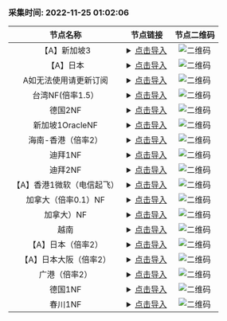 ### 采集时间: 2022-11-25 01:02:06 
| 节点名称 | 节点链接 | 节点二维码 |
| :---: | :---: | :---: |
| 【A】新加坡3 | <details><summary><a href="vmess://eyJob3N0IjoiIiwicGF0aCI6IiIsInRscyI6IiIsInZlcmlmeV9jZXJ0Ijp0cnVlLCJhZGQiOiJrcjEuc3VyZmh1Yi5uZXQiLCJwb3J0IjozNzUyMCwiYWlkIjoxLCJuZXQiOiJ0Y3AiLCJoZWFkZXJUeXBlIjoibm9uZSIsInNlcnZpY2VuYW1lIjoiIiwiZW5hYmxlX3h0bHMiOiIiLCJmbG93IjoieHRscy1ycHJ4LWRpcmVjdCIsInZ0eXBlIjoidm1lc3M6Ly8iLCJzbmkiOiIiLCJ2IjoiMiIsInR5cGUiOiJ2bWVzcyIsInBzIjoi5pil5bedIDEgfE5GIiwicmVtYXJrIjoi5pil5bedIDEgfE5GIiwiaWQiOiJmZmUyNDc1OS1mZDQxLTMzNGMtOTJhNC04OWZjYzQ3ZWY0OTMiLCJjbGFzcyI6Mn0=" title="【A】新加坡3">点击导入</a></summary>vmess://eyJob3N0IjoiIiwicGF0aCI6IiIsInRscyI6IiIsInZlcmlmeV9jZXJ0Ijp0cnVlLCJhZGQiOiJrcjEuc3VyZmh1Yi5uZXQiLCJwb3J0IjozNzUyMCwiYWlkIjoxLCJuZXQiOiJ0Y3AiLCJoZWFkZXJUeXBlIjoibm9uZSIsInNlcnZpY2VuYW1lIjoiIiwiZW5hYmxlX3h0bHMiOiIiLCJmbG93IjoieHRscy1ycHJ4LWRpcmVjdCIsInZ0eXBlIjoidm1lc3M6Ly8iLCJzbmkiOiIiLCJ2IjoiMiIsInR5cGUiOiJ2bWVzcyIsInBzIjoi5pil5bedIDEgfE5GIiwicmVtYXJrIjoi5pil5bedIDEgfE5GIiwiaWQiOiJmZmUyNDc1OS1mZDQxLTMzNGMtOTJhNC04OWZjYzQ3ZWY0OTMiLCJjbGFzcyI6Mn0=</details> | ![二维码](https://raw.iqiq.io/h7ml/okjiasu_action/main/package/okjiasu/free/2022-11-25/2022-11-25-01-01-28.png) |
| 【A】日本 | <details><summary><a href="vmess://eyJob3N0IjoiIiwicGF0aCI6IiIsInRscyI6IiIsInZlcmlmeV9jZXJ0Ijp0cnVlLCJhZGQiOiJrcjEuc3VyZmh1Yi5uZXQiLCJwb3J0IjozNzUyMCwiYWlkIjoxLCJuZXQiOiJ0Y3AiLCJoZWFkZXJUeXBlIjoibm9uZSIsInNlcnZpY2VuYW1lIjoiIiwiZW5hYmxlX3h0bHMiOiIiLCJmbG93IjoieHRscy1ycHJ4LWRpcmVjdCIsInZ0eXBlIjoidm1lc3M6Ly8iLCJzbmkiOiIiLCJ2IjoiMiIsInR5cGUiOiJ2bWVzcyIsInBzIjoi5pil5bedIDEgfE5GIiwicmVtYXJrIjoi5pil5bedIDEgfE5GIiwiaWQiOiJmZmUyNDc1OS1mZDQxLTMzNGMtOTJhNC04OWZjYzQ3ZWY0OTMiLCJjbGFzcyI6Mn0=" title="【A】日本">点击导入</a></summary>vmess://eyJob3N0IjoiIiwicGF0aCI6IiIsInRscyI6IiIsInZlcmlmeV9jZXJ0Ijp0cnVlLCJhZGQiOiJrcjEuc3VyZmh1Yi5uZXQiLCJwb3J0IjozNzUyMCwiYWlkIjoxLCJuZXQiOiJ0Y3AiLCJoZWFkZXJUeXBlIjoibm9uZSIsInNlcnZpY2VuYW1lIjoiIiwiZW5hYmxlX3h0bHMiOiIiLCJmbG93IjoieHRscy1ycHJ4LWRpcmVjdCIsInZ0eXBlIjoidm1lc3M6Ly8iLCJzbmkiOiIiLCJ2IjoiMiIsInR5cGUiOiJ2bWVzcyIsInBzIjoi5pil5bedIDEgfE5GIiwicmVtYXJrIjoi5pil5bedIDEgfE5GIiwiaWQiOiJmZmUyNDc1OS1mZDQxLTMzNGMtOTJhNC04OWZjYzQ3ZWY0OTMiLCJjbGFzcyI6Mn0=</details> | ![二维码](https://raw.iqiq.io/h7ml/okjiasu_action/main/package/okjiasu/free/2022-11-25/2022-11-25-01-01-29.png) |
| A如无法使用请更新订阅 | <details><summary><a href="vmess://eyJob3N0IjoiIiwicGF0aCI6IiIsInRscyI6IiIsInZlcmlmeV9jZXJ0Ijp0cnVlLCJhZGQiOiJrcjEuc3VyZmh1Yi5uZXQiLCJwb3J0IjozNzUyMCwiYWlkIjoxLCJuZXQiOiJ0Y3AiLCJoZWFkZXJUeXBlIjoibm9uZSIsInNlcnZpY2VuYW1lIjoiIiwiZW5hYmxlX3h0bHMiOiIiLCJmbG93IjoieHRscy1ycHJ4LWRpcmVjdCIsInZ0eXBlIjoidm1lc3M6Ly8iLCJzbmkiOiIiLCJ2IjoiMiIsInR5cGUiOiJ2bWVzcyIsInBzIjoi5pil5bedIDEgfE5GIiwicmVtYXJrIjoi5pil5bedIDEgfE5GIiwiaWQiOiJmZmUyNDc1OS1mZDQxLTMzNGMtOTJhNC04OWZjYzQ3ZWY0OTMiLCJjbGFzcyI6Mn0=" title="A如无法使用请更新订阅">点击导入</a></summary>vmess://eyJob3N0IjoiIiwicGF0aCI6IiIsInRscyI6IiIsInZlcmlmeV9jZXJ0Ijp0cnVlLCJhZGQiOiJrcjEuc3VyZmh1Yi5uZXQiLCJwb3J0IjozNzUyMCwiYWlkIjoxLCJuZXQiOiJ0Y3AiLCJoZWFkZXJUeXBlIjoibm9uZSIsInNlcnZpY2VuYW1lIjoiIiwiZW5hYmxlX3h0bHMiOiIiLCJmbG93IjoieHRscy1ycHJ4LWRpcmVjdCIsInZ0eXBlIjoidm1lc3M6Ly8iLCJzbmkiOiIiLCJ2IjoiMiIsInR5cGUiOiJ2bWVzcyIsInBzIjoi5pil5bedIDEgfE5GIiwicmVtYXJrIjoi5pil5bedIDEgfE5GIiwiaWQiOiJmZmUyNDc1OS1mZDQxLTMzNGMtOTJhNC04OWZjYzQ3ZWY0OTMiLCJjbGFzcyI6Mn0=</details> | ![二维码](https://raw.iqiq.io/h7ml/okjiasu_action/main/package/okjiasu/free/2022-11-25/2022-11-25-01-01-30.png) |
| 台湾NF(倍率1.5） | <details><summary><a href="vmess://eyJob3N0IjoiIiwicGF0aCI6IiIsInRscyI6IiIsInZlcmlmeV9jZXJ0Ijp0cnVlLCJhZGQiOiJrcjEuc3VyZmh1Yi5uZXQiLCJwb3J0IjozNzUyMCwiYWlkIjoxLCJuZXQiOiJ0Y3AiLCJoZWFkZXJUeXBlIjoibm9uZSIsInNlcnZpY2VuYW1lIjoiIiwiZW5hYmxlX3h0bHMiOiIiLCJmbG93IjoieHRscy1ycHJ4LWRpcmVjdCIsInZ0eXBlIjoidm1lc3M6Ly8iLCJzbmkiOiIiLCJ2IjoiMiIsInR5cGUiOiJ2bWVzcyIsInBzIjoi5pil5bedIDEgfE5GIiwicmVtYXJrIjoi5pil5bedIDEgfE5GIiwiaWQiOiJmZmUyNDc1OS1mZDQxLTMzNGMtOTJhNC04OWZjYzQ3ZWY0OTMiLCJjbGFzcyI6Mn0=" title="台湾NF(倍率1.5）">点击导入</a></summary>vmess://eyJob3N0IjoiIiwicGF0aCI6IiIsInRscyI6IiIsInZlcmlmeV9jZXJ0Ijp0cnVlLCJhZGQiOiJrcjEuc3VyZmh1Yi5uZXQiLCJwb3J0IjozNzUyMCwiYWlkIjoxLCJuZXQiOiJ0Y3AiLCJoZWFkZXJUeXBlIjoibm9uZSIsInNlcnZpY2VuYW1lIjoiIiwiZW5hYmxlX3h0bHMiOiIiLCJmbG93IjoieHRscy1ycHJ4LWRpcmVjdCIsInZ0eXBlIjoidm1lc3M6Ly8iLCJzbmkiOiIiLCJ2IjoiMiIsInR5cGUiOiJ2bWVzcyIsInBzIjoi5pil5bedIDEgfE5GIiwicmVtYXJrIjoi5pil5bedIDEgfE5GIiwiaWQiOiJmZmUyNDc1OS1mZDQxLTMzNGMtOTJhNC04OWZjYzQ3ZWY0OTMiLCJjbGFzcyI6Mn0=</details> | ![二维码](https://raw.iqiq.io/h7ml/okjiasu_action/main/package/okjiasu/free/2022-11-25/2022-11-25-01-01-31.png) |
| 德国2NF | <details><summary><a href="vmess://eyJob3N0IjoiIiwicGF0aCI6IiIsInRscyI6IiIsInZlcmlmeV9jZXJ0Ijp0cnVlLCJhZGQiOiJrcjEuc3VyZmh1Yi5uZXQiLCJwb3J0IjozNzUyMCwiYWlkIjoxLCJuZXQiOiJ0Y3AiLCJoZWFkZXJUeXBlIjoibm9uZSIsInNlcnZpY2VuYW1lIjoiIiwiZW5hYmxlX3h0bHMiOiIiLCJmbG93IjoieHRscy1ycHJ4LWRpcmVjdCIsInZ0eXBlIjoidm1lc3M6Ly8iLCJzbmkiOiIiLCJ2IjoiMiIsInR5cGUiOiJ2bWVzcyIsInBzIjoi5pil5bedIDEgfE5GIiwicmVtYXJrIjoi5pil5bedIDEgfE5GIiwiaWQiOiJmZmUyNDc1OS1mZDQxLTMzNGMtOTJhNC04OWZjYzQ3ZWY0OTMiLCJjbGFzcyI6Mn0=" title="德国2NF">点击导入</a></summary>vmess://eyJob3N0IjoiIiwicGF0aCI6IiIsInRscyI6IiIsInZlcmlmeV9jZXJ0Ijp0cnVlLCJhZGQiOiJrcjEuc3VyZmh1Yi5uZXQiLCJwb3J0IjozNzUyMCwiYWlkIjoxLCJuZXQiOiJ0Y3AiLCJoZWFkZXJUeXBlIjoibm9uZSIsInNlcnZpY2VuYW1lIjoiIiwiZW5hYmxlX3h0bHMiOiIiLCJmbG93IjoieHRscy1ycHJ4LWRpcmVjdCIsInZ0eXBlIjoidm1lc3M6Ly8iLCJzbmkiOiIiLCJ2IjoiMiIsInR5cGUiOiJ2bWVzcyIsInBzIjoi5pil5bedIDEgfE5GIiwicmVtYXJrIjoi5pil5bedIDEgfE5GIiwiaWQiOiJmZmUyNDc1OS1mZDQxLTMzNGMtOTJhNC04OWZjYzQ3ZWY0OTMiLCJjbGFzcyI6Mn0=</details> | ![二维码](https://raw.iqiq.io/h7ml/okjiasu_action/main/package/okjiasu/free/2022-11-25/2022-11-25-01-01-32.png) |
| 新加坡1OracleNF | <details><summary><a href="vmess://eyJob3N0IjoiIiwicGF0aCI6IiIsInRscyI6IiIsInZlcmlmeV9jZXJ0Ijp0cnVlLCJhZGQiOiJrcjEuc3VyZmh1Yi5uZXQiLCJwb3J0IjozNzUyMCwiYWlkIjoxLCJuZXQiOiJ0Y3AiLCJoZWFkZXJUeXBlIjoibm9uZSIsInNlcnZpY2VuYW1lIjoiIiwiZW5hYmxlX3h0bHMiOiIiLCJmbG93IjoieHRscy1ycHJ4LWRpcmVjdCIsInZ0eXBlIjoidm1lc3M6Ly8iLCJzbmkiOiIiLCJ2IjoiMiIsInR5cGUiOiJ2bWVzcyIsInBzIjoi5pil5bedIDEgfE5GIiwicmVtYXJrIjoi5pil5bedIDEgfE5GIiwiaWQiOiJmZmUyNDc1OS1mZDQxLTMzNGMtOTJhNC04OWZjYzQ3ZWY0OTMiLCJjbGFzcyI6Mn0=" title="新加坡1OracleNF">点击导入</a></summary>vmess://eyJob3N0IjoiIiwicGF0aCI6IiIsInRscyI6IiIsInZlcmlmeV9jZXJ0Ijp0cnVlLCJhZGQiOiJrcjEuc3VyZmh1Yi5uZXQiLCJwb3J0IjozNzUyMCwiYWlkIjoxLCJuZXQiOiJ0Y3AiLCJoZWFkZXJUeXBlIjoibm9uZSIsInNlcnZpY2VuYW1lIjoiIiwiZW5hYmxlX3h0bHMiOiIiLCJmbG93IjoieHRscy1ycHJ4LWRpcmVjdCIsInZ0eXBlIjoidm1lc3M6Ly8iLCJzbmkiOiIiLCJ2IjoiMiIsInR5cGUiOiJ2bWVzcyIsInBzIjoi5pil5bedIDEgfE5GIiwicmVtYXJrIjoi5pil5bedIDEgfE5GIiwiaWQiOiJmZmUyNDc1OS1mZDQxLTMzNGMtOTJhNC04OWZjYzQ3ZWY0OTMiLCJjbGFzcyI6Mn0=</details> | ![二维码](https://raw.iqiq.io/h7ml/okjiasu_action/main/package/okjiasu/free/2022-11-25/2022-11-25-01-01-34.png) |
| 海南-香港（倍率2） | <details><summary><a href="vmess://eyJob3N0IjoiIiwicGF0aCI6IiIsInRscyI6IiIsInZlcmlmeV9jZXJ0Ijp0cnVlLCJhZGQiOiJrcjEuc3VyZmh1Yi5uZXQiLCJwb3J0IjozNzUyMCwiYWlkIjoxLCJuZXQiOiJ0Y3AiLCJoZWFkZXJUeXBlIjoibm9uZSIsInNlcnZpY2VuYW1lIjoiIiwiZW5hYmxlX3h0bHMiOiIiLCJmbG93IjoieHRscy1ycHJ4LWRpcmVjdCIsInZ0eXBlIjoidm1lc3M6Ly8iLCJzbmkiOiIiLCJ2IjoiMiIsInR5cGUiOiJ2bWVzcyIsInBzIjoi5pil5bedIDEgfE5GIiwicmVtYXJrIjoi5pil5bedIDEgfE5GIiwiaWQiOiJmZmUyNDc1OS1mZDQxLTMzNGMtOTJhNC04OWZjYzQ3ZWY0OTMiLCJjbGFzcyI6Mn0=" title="海南-香港（倍率2）">点击导入</a></summary>vmess://eyJob3N0IjoiIiwicGF0aCI6IiIsInRscyI6IiIsInZlcmlmeV9jZXJ0Ijp0cnVlLCJhZGQiOiJrcjEuc3VyZmh1Yi5uZXQiLCJwb3J0IjozNzUyMCwiYWlkIjoxLCJuZXQiOiJ0Y3AiLCJoZWFkZXJUeXBlIjoibm9uZSIsInNlcnZpY2VuYW1lIjoiIiwiZW5hYmxlX3h0bHMiOiIiLCJmbG93IjoieHRscy1ycHJ4LWRpcmVjdCIsInZ0eXBlIjoidm1lc3M6Ly8iLCJzbmkiOiIiLCJ2IjoiMiIsInR5cGUiOiJ2bWVzcyIsInBzIjoi5pil5bedIDEgfE5GIiwicmVtYXJrIjoi5pil5bedIDEgfE5GIiwiaWQiOiJmZmUyNDc1OS1mZDQxLTMzNGMtOTJhNC04OWZjYzQ3ZWY0OTMiLCJjbGFzcyI6Mn0=</details> | ![二维码](https://raw.iqiq.io/h7ml/okjiasu_action/main/package/okjiasu/free/2022-11-25/2022-11-25-01-01-35.png) |
| 迪拜1NF | <details><summary><a href="vmess://eyJob3N0IjoiIiwicGF0aCI6IiIsInRscyI6IiIsInZlcmlmeV9jZXJ0Ijp0cnVlLCJhZGQiOiJrcjEuc3VyZmh1Yi5uZXQiLCJwb3J0IjozNzUyMCwiYWlkIjoxLCJuZXQiOiJ0Y3AiLCJoZWFkZXJUeXBlIjoibm9uZSIsInNlcnZpY2VuYW1lIjoiIiwiZW5hYmxlX3h0bHMiOiIiLCJmbG93IjoieHRscy1ycHJ4LWRpcmVjdCIsInZ0eXBlIjoidm1lc3M6Ly8iLCJzbmkiOiIiLCJ2IjoiMiIsInR5cGUiOiJ2bWVzcyIsInBzIjoi5pil5bedIDEgfE5GIiwicmVtYXJrIjoi5pil5bedIDEgfE5GIiwiaWQiOiJmZmUyNDc1OS1mZDQxLTMzNGMtOTJhNC04OWZjYzQ3ZWY0OTMiLCJjbGFzcyI6Mn0=" title="迪拜1NF">点击导入</a></summary>vmess://eyJob3N0IjoiIiwicGF0aCI6IiIsInRscyI6IiIsInZlcmlmeV9jZXJ0Ijp0cnVlLCJhZGQiOiJrcjEuc3VyZmh1Yi5uZXQiLCJwb3J0IjozNzUyMCwiYWlkIjoxLCJuZXQiOiJ0Y3AiLCJoZWFkZXJUeXBlIjoibm9uZSIsInNlcnZpY2VuYW1lIjoiIiwiZW5hYmxlX3h0bHMiOiIiLCJmbG93IjoieHRscy1ycHJ4LWRpcmVjdCIsInZ0eXBlIjoidm1lc3M6Ly8iLCJzbmkiOiIiLCJ2IjoiMiIsInR5cGUiOiJ2bWVzcyIsInBzIjoi5pil5bedIDEgfE5GIiwicmVtYXJrIjoi5pil5bedIDEgfE5GIiwiaWQiOiJmZmUyNDc1OS1mZDQxLTMzNGMtOTJhNC04OWZjYzQ3ZWY0OTMiLCJjbGFzcyI6Mn0=</details> | ![二维码](https://raw.iqiq.io/h7ml/okjiasu_action/main/package/okjiasu/free/2022-11-25/2022-11-25-01-01-36.png) |
| 迪拜2NF | <details><summary><a href="vmess://eyJob3N0IjoiIiwicGF0aCI6IiIsInRscyI6IiIsInZlcmlmeV9jZXJ0Ijp0cnVlLCJhZGQiOiJrcjEuc3VyZmh1Yi5uZXQiLCJwb3J0IjozNzUyMCwiYWlkIjoxLCJuZXQiOiJ0Y3AiLCJoZWFkZXJUeXBlIjoibm9uZSIsInNlcnZpY2VuYW1lIjoiIiwiZW5hYmxlX3h0bHMiOiIiLCJmbG93IjoieHRscy1ycHJ4LWRpcmVjdCIsInZ0eXBlIjoidm1lc3M6Ly8iLCJzbmkiOiIiLCJ2IjoiMiIsInR5cGUiOiJ2bWVzcyIsInBzIjoi5pil5bedIDEgfE5GIiwicmVtYXJrIjoi5pil5bedIDEgfE5GIiwiaWQiOiJmZmUyNDc1OS1mZDQxLTMzNGMtOTJhNC04OWZjYzQ3ZWY0OTMiLCJjbGFzcyI6Mn0=" title="迪拜2NF">点击导入</a></summary>vmess://eyJob3N0IjoiIiwicGF0aCI6IiIsInRscyI6IiIsInZlcmlmeV9jZXJ0Ijp0cnVlLCJhZGQiOiJrcjEuc3VyZmh1Yi5uZXQiLCJwb3J0IjozNzUyMCwiYWlkIjoxLCJuZXQiOiJ0Y3AiLCJoZWFkZXJUeXBlIjoibm9uZSIsInNlcnZpY2VuYW1lIjoiIiwiZW5hYmxlX3h0bHMiOiIiLCJmbG93IjoieHRscy1ycHJ4LWRpcmVjdCIsInZ0eXBlIjoidm1lc3M6Ly8iLCJzbmkiOiIiLCJ2IjoiMiIsInR5cGUiOiJ2bWVzcyIsInBzIjoi5pil5bedIDEgfE5GIiwicmVtYXJrIjoi5pil5bedIDEgfE5GIiwiaWQiOiJmZmUyNDc1OS1mZDQxLTMzNGMtOTJhNC04OWZjYzQ3ZWY0OTMiLCJjbGFzcyI6Mn0=</details> | ![二维码](https://raw.iqiq.io/h7ml/okjiasu_action/main/package/okjiasu/free/2022-11-25/2022-11-25-01-01-37.png) |
| 【A】香港1微软（电信起飞） | <details><summary><a href="vmess://eyJob3N0IjoiIiwicGF0aCI6IiIsInRscyI6IiIsInZlcmlmeV9jZXJ0Ijp0cnVlLCJhZGQiOiJrcjEuc3VyZmh1Yi5uZXQiLCJwb3J0IjozNzUyMCwiYWlkIjoxLCJuZXQiOiJ0Y3AiLCJoZWFkZXJUeXBlIjoibm9uZSIsInNlcnZpY2VuYW1lIjoiIiwiZW5hYmxlX3h0bHMiOiIiLCJmbG93IjoieHRscy1ycHJ4LWRpcmVjdCIsInZ0eXBlIjoidm1lc3M6Ly8iLCJzbmkiOiIiLCJ2IjoiMiIsInR5cGUiOiJ2bWVzcyIsInBzIjoi5pil5bedIDEgfE5GIiwicmVtYXJrIjoi5pil5bedIDEgfE5GIiwiaWQiOiJmZmUyNDc1OS1mZDQxLTMzNGMtOTJhNC04OWZjYzQ3ZWY0OTMiLCJjbGFzcyI6Mn0=" title="【A】香港1微软（电信起飞）">点击导入</a></summary>vmess://eyJob3N0IjoiIiwicGF0aCI6IiIsInRscyI6IiIsInZlcmlmeV9jZXJ0Ijp0cnVlLCJhZGQiOiJrcjEuc3VyZmh1Yi5uZXQiLCJwb3J0IjozNzUyMCwiYWlkIjoxLCJuZXQiOiJ0Y3AiLCJoZWFkZXJUeXBlIjoibm9uZSIsInNlcnZpY2VuYW1lIjoiIiwiZW5hYmxlX3h0bHMiOiIiLCJmbG93IjoieHRscy1ycHJ4LWRpcmVjdCIsInZ0eXBlIjoidm1lc3M6Ly8iLCJzbmkiOiIiLCJ2IjoiMiIsInR5cGUiOiJ2bWVzcyIsInBzIjoi5pil5bedIDEgfE5GIiwicmVtYXJrIjoi5pil5bedIDEgfE5GIiwiaWQiOiJmZmUyNDc1OS1mZDQxLTMzNGMtOTJhNC04OWZjYzQ3ZWY0OTMiLCJjbGFzcyI6Mn0=</details> | ![二维码](https://raw.iqiq.io/h7ml/okjiasu_action/main/package/okjiasu/free/2022-11-25/2022-11-25-01-01-38.png) |
| 加拿大（倍率0.1）NF | <details><summary><a href="vmess://eyJob3N0IjoiIiwicGF0aCI6IiIsInRscyI6IiIsInZlcmlmeV9jZXJ0Ijp0cnVlLCJhZGQiOiJrcjEuc3VyZmh1Yi5uZXQiLCJwb3J0IjozNzUyMCwiYWlkIjoxLCJuZXQiOiJ0Y3AiLCJoZWFkZXJUeXBlIjoibm9uZSIsInNlcnZpY2VuYW1lIjoiIiwiZW5hYmxlX3h0bHMiOiIiLCJmbG93IjoieHRscy1ycHJ4LWRpcmVjdCIsInZ0eXBlIjoidm1lc3M6Ly8iLCJzbmkiOiIiLCJ2IjoiMiIsInR5cGUiOiJ2bWVzcyIsInBzIjoi5pil5bedIDEgfE5GIiwicmVtYXJrIjoi5pil5bedIDEgfE5GIiwiaWQiOiJmZmUyNDc1OS1mZDQxLTMzNGMtOTJhNC04OWZjYzQ3ZWY0OTMiLCJjbGFzcyI6Mn0=" title="加拿大（倍率0.1）NF">点击导入</a></summary>vmess://eyJob3N0IjoiIiwicGF0aCI6IiIsInRscyI6IiIsInZlcmlmeV9jZXJ0Ijp0cnVlLCJhZGQiOiJrcjEuc3VyZmh1Yi5uZXQiLCJwb3J0IjozNzUyMCwiYWlkIjoxLCJuZXQiOiJ0Y3AiLCJoZWFkZXJUeXBlIjoibm9uZSIsInNlcnZpY2VuYW1lIjoiIiwiZW5hYmxlX3h0bHMiOiIiLCJmbG93IjoieHRscy1ycHJ4LWRpcmVjdCIsInZ0eXBlIjoidm1lc3M6Ly8iLCJzbmkiOiIiLCJ2IjoiMiIsInR5cGUiOiJ2bWVzcyIsInBzIjoi5pil5bedIDEgfE5GIiwicmVtYXJrIjoi5pil5bedIDEgfE5GIiwiaWQiOiJmZmUyNDc1OS1mZDQxLTMzNGMtOTJhNC04OWZjYzQ3ZWY0OTMiLCJjbGFzcyI6Mn0=</details> | ![二维码](https://raw.iqiq.io/h7ml/okjiasu_action/main/package/okjiasu/free/2022-11-25/2022-11-25-01-01-40.png) |
| 加拿大）NF | <details><summary><a href="vmess://eyJob3N0IjoiIiwicGF0aCI6IiIsInRscyI6IiIsInZlcmlmeV9jZXJ0Ijp0cnVlLCJhZGQiOiJrcjEuc3VyZmh1Yi5uZXQiLCJwb3J0IjozNzUyMCwiYWlkIjoxLCJuZXQiOiJ0Y3AiLCJoZWFkZXJUeXBlIjoibm9uZSIsInNlcnZpY2VuYW1lIjoiIiwiZW5hYmxlX3h0bHMiOiIiLCJmbG93IjoieHRscy1ycHJ4LWRpcmVjdCIsInZ0eXBlIjoidm1lc3M6Ly8iLCJzbmkiOiIiLCJ2IjoiMiIsInR5cGUiOiJ2bWVzcyIsInBzIjoi5pil5bedIDEgfE5GIiwicmVtYXJrIjoi5pil5bedIDEgfE5GIiwiaWQiOiJmZmUyNDc1OS1mZDQxLTMzNGMtOTJhNC04OWZjYzQ3ZWY0OTMiLCJjbGFzcyI6Mn0=" title="加拿大）NF">点击导入</a></summary>vmess://eyJob3N0IjoiIiwicGF0aCI6IiIsInRscyI6IiIsInZlcmlmeV9jZXJ0Ijp0cnVlLCJhZGQiOiJrcjEuc3VyZmh1Yi5uZXQiLCJwb3J0IjozNzUyMCwiYWlkIjoxLCJuZXQiOiJ0Y3AiLCJoZWFkZXJUeXBlIjoibm9uZSIsInNlcnZpY2VuYW1lIjoiIiwiZW5hYmxlX3h0bHMiOiIiLCJmbG93IjoieHRscy1ycHJ4LWRpcmVjdCIsInZ0eXBlIjoidm1lc3M6Ly8iLCJzbmkiOiIiLCJ2IjoiMiIsInR5cGUiOiJ2bWVzcyIsInBzIjoi5pil5bedIDEgfE5GIiwicmVtYXJrIjoi5pil5bedIDEgfE5GIiwiaWQiOiJmZmUyNDc1OS1mZDQxLTMzNGMtOTJhNC04OWZjYzQ3ZWY0OTMiLCJjbGFzcyI6Mn0=</details> | ![二维码](https://raw.iqiq.io/h7ml/okjiasu_action/main/package/okjiasu/free/2022-11-25/2022-11-25-01-01-41.png) |
| 越南 | <details><summary><a href="vmess://eyJob3N0IjoiIiwicGF0aCI6IiIsInRscyI6IiIsInZlcmlmeV9jZXJ0Ijp0cnVlLCJhZGQiOiJrcjEuc3VyZmh1Yi5uZXQiLCJwb3J0IjozNzUyMCwiYWlkIjoxLCJuZXQiOiJ0Y3AiLCJoZWFkZXJUeXBlIjoibm9uZSIsInNlcnZpY2VuYW1lIjoiIiwiZW5hYmxlX3h0bHMiOiIiLCJmbG93IjoieHRscy1ycHJ4LWRpcmVjdCIsInZ0eXBlIjoidm1lc3M6Ly8iLCJzbmkiOiIiLCJ2IjoiMiIsInR5cGUiOiJ2bWVzcyIsInBzIjoi5pil5bedIDEgfE5GIiwicmVtYXJrIjoi5pil5bedIDEgfE5GIiwiaWQiOiJmZmUyNDc1OS1mZDQxLTMzNGMtOTJhNC04OWZjYzQ3ZWY0OTMiLCJjbGFzcyI6Mn0=" title="越南">点击导入</a></summary>vmess://eyJob3N0IjoiIiwicGF0aCI6IiIsInRscyI6IiIsInZlcmlmeV9jZXJ0Ijp0cnVlLCJhZGQiOiJrcjEuc3VyZmh1Yi5uZXQiLCJwb3J0IjozNzUyMCwiYWlkIjoxLCJuZXQiOiJ0Y3AiLCJoZWFkZXJUeXBlIjoibm9uZSIsInNlcnZpY2VuYW1lIjoiIiwiZW5hYmxlX3h0bHMiOiIiLCJmbG93IjoieHRscy1ycHJ4LWRpcmVjdCIsInZ0eXBlIjoidm1lc3M6Ly8iLCJzbmkiOiIiLCJ2IjoiMiIsInR5cGUiOiJ2bWVzcyIsInBzIjoi5pil5bedIDEgfE5GIiwicmVtYXJrIjoi5pil5bedIDEgfE5GIiwiaWQiOiJmZmUyNDc1OS1mZDQxLTMzNGMtOTJhNC04OWZjYzQ3ZWY0OTMiLCJjbGFzcyI6Mn0=</details> | ![二维码](https://raw.iqiq.io/h7ml/okjiasu_action/main/package/okjiasu/free/2022-11-25/2022-11-25-01-01-42.png) |
| 【A】日本（倍率2） | <details><summary><a href="vmess://eyJob3N0IjoiIiwicGF0aCI6IiIsInRscyI6IiIsInZlcmlmeV9jZXJ0Ijp0cnVlLCJhZGQiOiJrcjEuc3VyZmh1Yi5uZXQiLCJwb3J0IjozNzUyMCwiYWlkIjoxLCJuZXQiOiJ0Y3AiLCJoZWFkZXJUeXBlIjoibm9uZSIsInNlcnZpY2VuYW1lIjoiIiwiZW5hYmxlX3h0bHMiOiIiLCJmbG93IjoieHRscy1ycHJ4LWRpcmVjdCIsInZ0eXBlIjoidm1lc3M6Ly8iLCJzbmkiOiIiLCJ2IjoiMiIsInR5cGUiOiJ2bWVzcyIsInBzIjoi5pil5bedIDEgfE5GIiwicmVtYXJrIjoi5pil5bedIDEgfE5GIiwiaWQiOiJmZmUyNDc1OS1mZDQxLTMzNGMtOTJhNC04OWZjYzQ3ZWY0OTMiLCJjbGFzcyI6Mn0=" title="【A】日本（倍率2）">点击导入</a></summary>vmess://eyJob3N0IjoiIiwicGF0aCI6IiIsInRscyI6IiIsInZlcmlmeV9jZXJ0Ijp0cnVlLCJhZGQiOiJrcjEuc3VyZmh1Yi5uZXQiLCJwb3J0IjozNzUyMCwiYWlkIjoxLCJuZXQiOiJ0Y3AiLCJoZWFkZXJUeXBlIjoibm9uZSIsInNlcnZpY2VuYW1lIjoiIiwiZW5hYmxlX3h0bHMiOiIiLCJmbG93IjoieHRscy1ycHJ4LWRpcmVjdCIsInZ0eXBlIjoidm1lc3M6Ly8iLCJzbmkiOiIiLCJ2IjoiMiIsInR5cGUiOiJ2bWVzcyIsInBzIjoi5pil5bedIDEgfE5GIiwicmVtYXJrIjoi5pil5bedIDEgfE5GIiwiaWQiOiJmZmUyNDc1OS1mZDQxLTMzNGMtOTJhNC04OWZjYzQ3ZWY0OTMiLCJjbGFzcyI6Mn0=</details> | ![二维码](https://raw.iqiq.io/h7ml/okjiasu_action/main/package/okjiasu/free/2022-11-25/2022-11-25-01-01-43.png) |
| 【A】日本大阪（倍率2） | <details><summary><a href="vmess://eyJob3N0IjoiIiwicGF0aCI6IiIsInRscyI6IiIsInZlcmlmeV9jZXJ0Ijp0cnVlLCJhZGQiOiJrcjEuc3VyZmh1Yi5uZXQiLCJwb3J0IjozNzUyMCwiYWlkIjoxLCJuZXQiOiJ0Y3AiLCJoZWFkZXJUeXBlIjoibm9uZSIsInNlcnZpY2VuYW1lIjoiIiwiZW5hYmxlX3h0bHMiOiIiLCJmbG93IjoieHRscy1ycHJ4LWRpcmVjdCIsInZ0eXBlIjoidm1lc3M6Ly8iLCJzbmkiOiIiLCJ2IjoiMiIsInR5cGUiOiJ2bWVzcyIsInBzIjoi5pil5bedIDEgfE5GIiwicmVtYXJrIjoi5pil5bedIDEgfE5GIiwiaWQiOiJmZmUyNDc1OS1mZDQxLTMzNGMtOTJhNC04OWZjYzQ3ZWY0OTMiLCJjbGFzcyI6Mn0=" title="【A】日本大阪（倍率2）">点击导入</a></summary>vmess://eyJob3N0IjoiIiwicGF0aCI6IiIsInRscyI6IiIsInZlcmlmeV9jZXJ0Ijp0cnVlLCJhZGQiOiJrcjEuc3VyZmh1Yi5uZXQiLCJwb3J0IjozNzUyMCwiYWlkIjoxLCJuZXQiOiJ0Y3AiLCJoZWFkZXJUeXBlIjoibm9uZSIsInNlcnZpY2VuYW1lIjoiIiwiZW5hYmxlX3h0bHMiOiIiLCJmbG93IjoieHRscy1ycHJ4LWRpcmVjdCIsInZ0eXBlIjoidm1lc3M6Ly8iLCJzbmkiOiIiLCJ2IjoiMiIsInR5cGUiOiJ2bWVzcyIsInBzIjoi5pil5bedIDEgfE5GIiwicmVtYXJrIjoi5pil5bedIDEgfE5GIiwiaWQiOiJmZmUyNDc1OS1mZDQxLTMzNGMtOTJhNC04OWZjYzQ3ZWY0OTMiLCJjbGFzcyI6Mn0=</details> | ![二维码](https://raw.iqiq.io/h7ml/okjiasu_action/main/package/okjiasu/free/2022-11-25/2022-11-25-01-01-44.png) |
| 广港（倍率2） | <details><summary><a href="vmess://eyJob3N0IjoiIiwicGF0aCI6IiIsInRscyI6IiIsInZlcmlmeV9jZXJ0Ijp0cnVlLCJhZGQiOiJrcjEuc3VyZmh1Yi5uZXQiLCJwb3J0IjozNzUyMCwiYWlkIjoxLCJuZXQiOiJ0Y3AiLCJoZWFkZXJUeXBlIjoibm9uZSIsInNlcnZpY2VuYW1lIjoiIiwiZW5hYmxlX3h0bHMiOiIiLCJmbG93IjoieHRscy1ycHJ4LWRpcmVjdCIsInZ0eXBlIjoidm1lc3M6Ly8iLCJzbmkiOiIiLCJ2IjoiMiIsInR5cGUiOiJ2bWVzcyIsInBzIjoi5pil5bedIDEgfE5GIiwicmVtYXJrIjoi5pil5bedIDEgfE5GIiwiaWQiOiJmZmUyNDc1OS1mZDQxLTMzNGMtOTJhNC04OWZjYzQ3ZWY0OTMiLCJjbGFzcyI6Mn0=" title="广港（倍率2）">点击导入</a></summary>vmess://eyJob3N0IjoiIiwicGF0aCI6IiIsInRscyI6IiIsInZlcmlmeV9jZXJ0Ijp0cnVlLCJhZGQiOiJrcjEuc3VyZmh1Yi5uZXQiLCJwb3J0IjozNzUyMCwiYWlkIjoxLCJuZXQiOiJ0Y3AiLCJoZWFkZXJUeXBlIjoibm9uZSIsInNlcnZpY2VuYW1lIjoiIiwiZW5hYmxlX3h0bHMiOiIiLCJmbG93IjoieHRscy1ycHJ4LWRpcmVjdCIsInZ0eXBlIjoidm1lc3M6Ly8iLCJzbmkiOiIiLCJ2IjoiMiIsInR5cGUiOiJ2bWVzcyIsInBzIjoi5pil5bedIDEgfE5GIiwicmVtYXJrIjoi5pil5bedIDEgfE5GIiwiaWQiOiJmZmUyNDc1OS1mZDQxLTMzNGMtOTJhNC04OWZjYzQ3ZWY0OTMiLCJjbGFzcyI6Mn0=</details> | ![二维码](https://raw.iqiq.io/h7ml/okjiasu_action/main/package/okjiasu/free/2022-11-25/2022-11-25-01-01-46.png) |
| 德国1NF | <details><summary><a href="vmess://eyJob3N0IjoiIiwicGF0aCI6IiIsInRscyI6IiIsInZlcmlmeV9jZXJ0Ijp0cnVlLCJhZGQiOiJrcjEuc3VyZmh1Yi5uZXQiLCJwb3J0IjozNzUyMCwiYWlkIjoxLCJuZXQiOiJ0Y3AiLCJoZWFkZXJUeXBlIjoibm9uZSIsInNlcnZpY2VuYW1lIjoiIiwiZW5hYmxlX3h0bHMiOiIiLCJmbG93IjoieHRscy1ycHJ4LWRpcmVjdCIsInZ0eXBlIjoidm1lc3M6Ly8iLCJzbmkiOiIiLCJ2IjoiMiIsInR5cGUiOiJ2bWVzcyIsInBzIjoi5pil5bedIDEgfE5GIiwicmVtYXJrIjoi5pil5bedIDEgfE5GIiwiaWQiOiJmZmUyNDc1OS1mZDQxLTMzNGMtOTJhNC04OWZjYzQ3ZWY0OTMiLCJjbGFzcyI6Mn0=" title="德国1NF">点击导入</a></summary>vmess://eyJob3N0IjoiIiwicGF0aCI6IiIsInRscyI6IiIsInZlcmlmeV9jZXJ0Ijp0cnVlLCJhZGQiOiJrcjEuc3VyZmh1Yi5uZXQiLCJwb3J0IjozNzUyMCwiYWlkIjoxLCJuZXQiOiJ0Y3AiLCJoZWFkZXJUeXBlIjoibm9uZSIsInNlcnZpY2VuYW1lIjoiIiwiZW5hYmxlX3h0bHMiOiIiLCJmbG93IjoieHRscy1ycHJ4LWRpcmVjdCIsInZ0eXBlIjoidm1lc3M6Ly8iLCJzbmkiOiIiLCJ2IjoiMiIsInR5cGUiOiJ2bWVzcyIsInBzIjoi5pil5bedIDEgfE5GIiwicmVtYXJrIjoi5pil5bedIDEgfE5GIiwiaWQiOiJmZmUyNDc1OS1mZDQxLTMzNGMtOTJhNC04OWZjYzQ3ZWY0OTMiLCJjbGFzcyI6Mn0=</details> | ![二维码](https://raw.iqiq.io/h7ml/okjiasu_action/main/package/okjiasu/free/2022-11-25/2022-11-25-01-01-47.png) |
| 春川1NF | <details><summary><a href="vmess://eyJob3N0IjoiIiwicGF0aCI6IiIsInRscyI6IiIsInZlcmlmeV9jZXJ0Ijp0cnVlLCJhZGQiOiJrcjEuc3VyZmh1Yi5uZXQiLCJwb3J0IjozNzUyMCwiYWlkIjoxLCJuZXQiOiJ0Y3AiLCJoZWFkZXJUeXBlIjoibm9uZSIsInNlcnZpY2VuYW1lIjoiIiwiZW5hYmxlX3h0bHMiOiIiLCJmbG93IjoieHRscy1ycHJ4LWRpcmVjdCIsInZ0eXBlIjoidm1lc3M6Ly8iLCJzbmkiOiIiLCJ2IjoiMiIsInR5cGUiOiJ2bWVzcyIsInBzIjoi5pil5bedIDEgfE5GIiwicmVtYXJrIjoi5pil5bedIDEgfE5GIiwiaWQiOiJmZmUyNDc1OS1mZDQxLTMzNGMtOTJhNC04OWZjYzQ3ZWY0OTMiLCJjbGFzcyI6Mn0=" title="春川1NF">点击导入</a></summary>vmess://eyJob3N0IjoiIiwicGF0aCI6IiIsInRscyI6IiIsInZlcmlmeV9jZXJ0Ijp0cnVlLCJhZGQiOiJrcjEuc3VyZmh1Yi5uZXQiLCJwb3J0IjozNzUyMCwiYWlkIjoxLCJuZXQiOiJ0Y3AiLCJoZWFkZXJUeXBlIjoibm9uZSIsInNlcnZpY2VuYW1lIjoiIiwiZW5hYmxlX3h0bHMiOiIiLCJmbG93IjoieHRscy1ycHJ4LWRpcmVjdCIsInZ0eXBlIjoidm1lc3M6Ly8iLCJzbmkiOiIiLCJ2IjoiMiIsInR5cGUiOiJ2bWVzcyIsInBzIjoi5pil5bedIDEgfE5GIiwicmVtYXJrIjoi5pil5bedIDEgfE5GIiwiaWQiOiJmZmUyNDc1OS1mZDQxLTMzNGMtOTJhNC04OWZjYzQ3ZWY0OTMiLCJjbGFzcyI6Mn0=</details> | ![二维码](https://raw.iqiq.io/h7ml/okjiasu_action/main/package/okjiasu/free/2022-11-25/2022-11-25-01-01-48.png) |